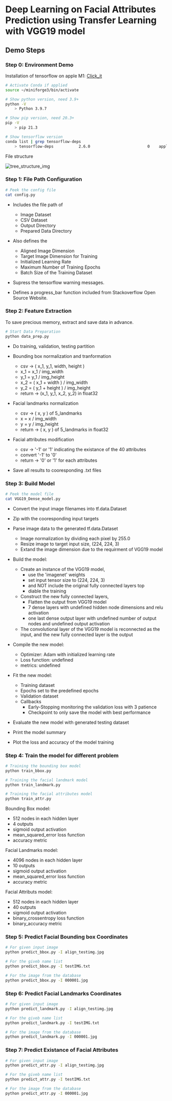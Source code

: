 # Deep Learning on Facial Attributes Prediction using Transfer Learning with VGG19 model

## Demo Steps

### Step 0: Environment Demo

Installation of tensorflow on apple M1: [Click_it](https://developer.apple.com/metal/tensorflow-plugin/ "Getting Started with tensorflow-metal PluggableDevice")

```sh
# Activate Conda if applied
source ~/miniforge3/bin/activate

# Show python version, need 3.9+
python -V
    > Python 3.9.7

# Show pip version, need 20.3+
pip -V
    > pip 21.3

# Show tensorflow version
conda list | grep tensorflow-deps
    > tensorflow-deps           2.6.0                         0    apple
```

File structure

![tree_structure_img](markdown_img/tree_structure_img.png)

### Step 1: File Path Configuration

```sh
# Peek the config file
cat config.py
```

- Includes the file path of 
    - Image Dataset 
    - CSV Dataset
    - Output Directory
    - Prepared Data Directory

- Also defines the 
    - Aligned Image Dimension
    - Target Image Dimension for Training
    - Initialized Learning Rate
    - Maximum Number of Training Epochs
    - Batch Size of the Training Dataset

- Supress the tensorflow warning messages.

- Defines a progress_bar function included from Stackoverflow Open Source Website.

### Step 2: Feature Extraction

To save precious memory, extract and save data in advance.

```sh
# Start Data Preparation
python data_prep.py
```

- Do training, validation, testing partition

- Bounding box normalization and tranformation
    - csv -> ( x_1, y_1, width, height )
    - x_1 = x_1 / img_width
    - y_1 = y_1 / img_height
    - x_2 = ( x_1 + width ) / img_width
    - y_2 = ( y_1 + height ) / img_height
    - return -> (x_1, y_1, x_2, y_2) in float32

- Facial landmarks normalization
    - csv -> ( x, y ) of 5_landmarks
    - x = x / img_width
    - y = y / img_height
    - return -> ( x, y ) of 5_landmarks in float32

- Facial attributes modification
    - csv -> '-1' or '1' indicating the existance of the 40 attributes
    - convert '-1' to '0'
    - return -> '0' or '1' for each attributes

- Save all results to cooresponding .txt files

### Step 3: Build Model

```sh
# Peek the model file
cat VGG19_Dense_model.py
```

- Convert the input image filenames into tf.data.Dataset

- Zip with the cooresponding input targets

- Parse image data to the generated tf.data.Dataset
    - Image normalization by dividing each pixel by 255.0
    - Resize image to target input size, (224, 224, 3)
    - Extand the image dimension due to the requirment of VGG19 model

- Build the model:
    - Create an instance of the VGG19 model,
        - use the 'imagenet' weights
        - set input tensor size to (224, 224, 3)
        - and NOT include the original fully connected layers top
        - diable the training
    - Construct the new fully connected layers,
        - Flatten the output from VGG19 model
        - 7 dense layers with undefined hidden node dimensions and relu activation
        - one last dense output layer with undefined number of output nodes and undefined output activation
    - The convolutional layer of the VGG19 model is reconnected as the input, and the new fully connected layer is the output

- Compile the new model:
    - Optimizer: Adam with initialized learning rate
    - Loss function: undefined
    - metrics: undefined

- Fit the new model:
    - Training dataset
    - Epochs set to the predefined epochs
    - Validation dataset
    - Callbacks
        - Early-Stopping monitoring the validation loss with 3 patience
        - Checkpoint to only save the model with best performance

- Evaluate the new model with generated testing dataset

- Print the model summary

- Plot the loss and accuracy of the model training

### Step 4: Train the model for different problem

```sh
# Training the bounding box model
python train_bbox.py

# Training the facial landmark model
python train_landmark.py

# Training the facial attributes model
python train_attr.py
```

Bounding Box model:
- 512 nodes in each hidden layer
- 4 outputs
- sigmoid output activation
- mean_squared_error loss function
- accuracy metric

Facial Landmarks model:
- 4096 nodes in each hidden layer
- 10 outputs
- sigmoid output activation
- mean_squared_error loss function
- accuracy metric

Facial Attributs model:
- 512 nodes in each hidden layer
- 40 outputs
- sigmoid output activation
- binary_crossentropy loss function
- binary_accuracy metric

### Step 5: Predict Facial Bounding box Coordinates

```sh
# For given input image
python predict_bbox.py -I align_testimg.jpg

# For the giveb name list
python predict_bbox.py -I testIMG.txt

# For the image from the database
python predict_bbox.py -I 000001.jpg
```

### Step 6: Predict Facial Landmarks Coordinates

```sh
# For given input image
python predict_landmark.py -I align_testimg.jpg

# For the giveb name list
python predict_landmark.py -I testIMG.txt

# For the image from the database
python predict_landmark.py -I 000001.jpg
```

### Step 7: Predict Existance of Facial Attributes

```sh
# For given input image
python predict_attr.py -I align_testimg.jpg

# For the giveb name list
python predict_attr.py -I testIMG.txt

# For the image from the database
python predict_attr.py -I 000001.jpg
```
